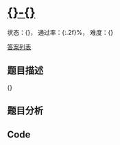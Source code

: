 # [{}-{}]({})

状态：{}， 通过率：{:.2f}%， 难度：{}

[答案列表](Solutions/answer_list.md)

## 题目描述
{}


## 题目分析


## Code

